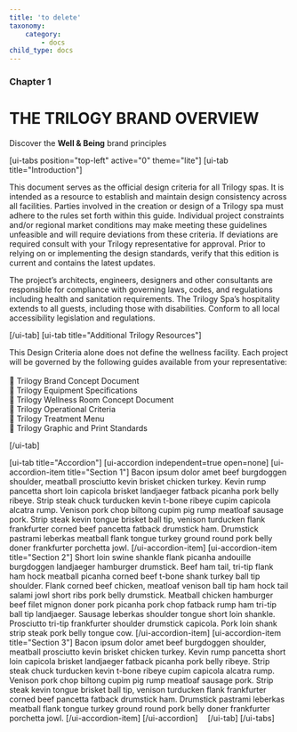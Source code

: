 ```yaml
---
title: 'to delete'
taxonomy:
    category:
        - docs
child_type: docs
---
```


### Chapter 1

# THE TRILOGY BRAND OVERVIEW

Discover the **Well & Being** brand principles

[ui-tabs position="top-left" active="0" theme="lite"]
[ui-tab title="Introduction"]

This document serves as the official design criteria for all Trilogy spas.  It is intended as a resource to establish and maintain design consistency across all facilities.  Parties involved in the creation or design of a Trilogy spa must adhere to the rules set forth within this guide. Individual project constraints and/or regional market conditions may make meeting these guidelines unfeasible and will require deviations from these criteria.  If deviations are required consult with your Trilogy representative for approval.  Prior to relying on or implementing the design standards, verify that this edition is current and contains the latest updates.

The project’s architects, engineers, designers and other consultants are responsible for compliance with governing laws, codes, and regulations including health and sanitation requirements.  The Trilogy Spa’s hospitality extends to all guests, including those with disabilities.  Conform to all local accessibility legislation and regulations.

[/ui-tab]
[ui-tab title="Additional Trilogy Resources"]

This Design Criteria alone does not define the wellness facility.  Each project will be governed by the following guides available from your representative:<br><br>
	Trilogy Brand Concept Document<br>
	Trilogy Equipment Specifications<BR>
	Trilogy Wellness Room Concept Document<BR>
	Trilogy Operational Criteria<BR>
	Trilogy Treatment Menu<BR>
	Trilogy Graphic and Print Standards<BR>

[/ui-tab]

[ui-tab title="Accordion"]
[ui-accordion independent=true open=none]
[ui-accordion-item title="Section 1"]
Bacon ipsum dolor amet beef burgdoggen shoulder, meatball prosciutto kevin brisket chicken turkey. Kevin rump pancetta short loin capicola brisket landjaeger fatback picanha pork belly ribeye. Strip steak chuck turducken kevin t-bone ribeye cupim capicola alcatra rump. Venison pork chop biltong cupim pig rump meatloaf sausage pork. Strip steak kevin tongue brisket ball tip, venison turducken flank frankfurter corned beef pancetta fatback drumstick ham. Drumstick pastrami leberkas meatball flank tongue turkey ground round pork belly doner frankfurter porchetta jowl.
[/ui-accordion-item]
[ui-accordion-item title="Section 2"]
Short loin swine shankle flank picanha andouille burgdoggen landjaeger hamburger drumstick. Beef ham tail, tri-tip flank ham hock meatball picanha corned beef t-bone shank turkey ball tip shoulder. Flank corned beef chicken, meatloaf venison ball tip ham hock tail salami jowl short ribs pork belly drumstick. Meatball chicken hamburger beef filet mignon doner pork picanha pork chop fatback rump ham tri-tip ball tip landjaeger. Sausage leberkas shoulder tongue short loin shankle. Prosciutto tri-tip frankfurter shoulder drumstick capicola. Pork loin shank strip steak pork belly tongue cow.
[/ui-accordion-item]
[ui-accordion-item title="Section 3"]
Bacon ipsum dolor amet beef burgdoggen shoulder, meatball prosciutto kevin brisket chicken turkey. Kevin rump pancetta short loin capicola brisket landjaeger fatback picanha pork belly ribeye. Strip steak chuck turducken kevin t-bone ribeye cupim capicola alcatra rump. Venison pork chop biltong cupim pig rump meatloaf sausage pork. Strip steak kevin tongue brisket ball tip, venison turducken flank frankfurter corned beef pancetta fatback drumstick ham. Drumstick pastrami leberkas meatball flank tongue turkey ground round pork belly doner frankfurter porchetta jowl.
[/ui-accordion-item]
[/ui-accordion] 
[/ui-tab]
[/ui-tabs]